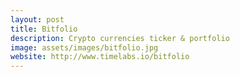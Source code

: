 ```yaml
---
layout: post
title: Bitfolio
description: Crypto currencies ticker & portfolio
image: assets/images/bitfolio.jpg
website: http://www.timelabs.io/bitfolio
---
```

